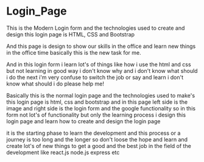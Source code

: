 # Login_Page
This is the Modern Login form and the technologies used to create and design this login page is
HTML, CSS and Bootstrap

And this page is design to show our skills in the office and learn new things in the office time
basically this is the new task for me.

And in this login form i learn lot's of things like how i use the html and css but not learning in good way 
i don't know why and i don't know what should i do the next
i'm very confuse to switch the job or say and learn i don't know what should i do 
please help me!




Basically this is the normal login page and the technologies used to make's this login page is html, css and bootstrap 
and in this page left side is the image and right side is the login form and the google functionality
so in this form not lot's of functionality but only the learning process i design this login page and learn
how to create and design the login page



it is the starting phase to learn the development and this process or a journey is too long and the longer
so don't loose the hope and learn and create lot's of new things to get a good and the best job
in the field of the development like react.js node.js express etc 



